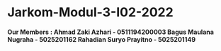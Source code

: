 # Jarkom-Modul-3-I02-2022

<strong> Our Members :
Ahmad Zaki Azhari - 0511194200003
Bagus Maulana Nugraha - 5025201162
Rahadian Suryo Prayitno - 5025201149
